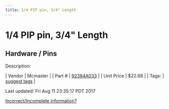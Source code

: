 ```yaml
---
title: 1/4 PIP pin, 3/4" Length
---
```


# 1/4 PIP pin, 3/4" Length
## Hardware / Pins
Description: 	 

| Vendor | Mcmaster | 
| Part # | [92384A033](https://www.mcmaster.com/#92384A033) | 
| Unit Price | $22.68 | 
| Tags: | [suggest tags](https://docs.google.com/forms/d/e/1FAIpQLSeWyY8v3RgOty-MyWmh9U0iivNYN_molChYyS-0U-o-kOAv_g/viewform) | 

Last updated: Fri Aug 11 23:35:17 PDT 2017

 [Incorrect/Incomplete information?](https://docs.google.com/forms/d/e/1FAIpQLSeWyY8v3RgOty-MyWmh9U0iivNYN_molChYyS-0U-o-kOAv_g/viewform)